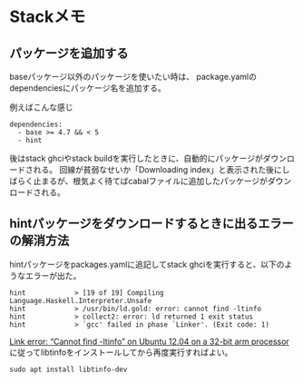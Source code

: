 # Stackメモ
## パッケージを追加する
baseパッケージ以外のパッケージを使いたい時は、
package.yamlのdependenciesにパッケージ名を追加する。

例えばこんな感じ

```
dependencies:
  - base >= 4.7 && < 5
  - hint
```

後はstack ghciやstack buildを実行したときに、自動的にパッケージがダウンロードされる。
回線が貧弱なせいか「Downloading index」と表示された後にしばらく止まるが、根気よく待てばcabalファイルに追加したパッケージがダウンロードされる。

## hintパッケージをダウンロードするときに出るエラーの解消方法
hintパッケージをpackages.yamlに追記してstack ghciを実行すると、以下のようなエラーが出た。

```
hint            > [19 of 19] Compiling Language.Haskell.Interpreter.Unsafe
hint            > /usr/bin/ld.gold: error: cannot find -ltinfo
hint            > collect2: error: ld returned 1 exit status
hint            > `gcc' failed in phase `Linker'. (Exit code: 1)
```

[Link error: “Cannot find -ltinfo” on Ubuntu 12.04 on a 32-bit arm processor](https://stackoverflow.com/questions/21137879/link-error-cannot-find-ltinfo-on-ubuntu-12-04-on-a-32-bit-arm-processor)に従ってlibtinfoをインストールしてから再度実行すればよい。

```
sudo apt install libtinfo-dev
```
